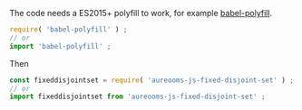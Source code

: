 The code needs a ES2015+ polyfill to work, for example
[babel-polyfill](https://babeljs.io/docs/usage/polyfill).
```js
require( 'babel-polyfill' ) ;
// or
import 'babel-polyfill' ;
```

Then
```js
const fixeddisjointset = require( 'aureooms-js-fixed-disjoint-set' ) ;
// or
import fixeddisjointset from 'aureooms-js-fixed-disjoint-set' ;
```
